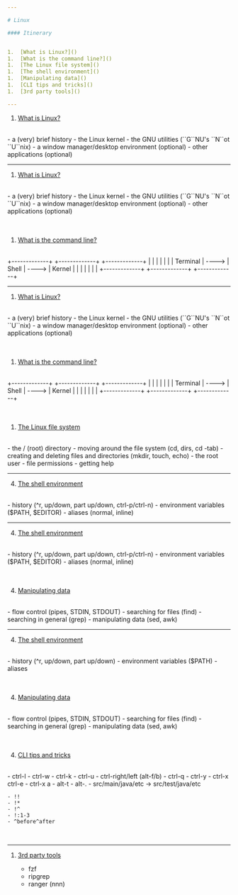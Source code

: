 ```yaml
---

# Linux

#### Itinerary


1.  [What is Linux?]()
1.  [What is the command line?]()
1.  [The Linux file system]()
1.  [The shell environment]()
1.  [Manipulating data]()
1.  [CLI tips and tricks]()
1.  [3rd party tools]()

---
```


1.  [What is Linux?]()
<br>
    - a (very) brief history
    - the Linux kernel
    - the GNU utilities (``G``NU's ``N``ot ``U``nix)
    - a window manager/desktop environment (optional)
    - other applications (optional)

---

1.  [What is Linux?]()
<br>
    - a (very) brief history
    - the Linux kernel
    - the GNU utilities (``G``NU's ``N``ot ``U``nix)
    - a window manager/desktop environment (optional)
    - other applications (optional)
<br>
<br>
<br>

1.  [What is the command line?]()
<br>
+-------------+       +-------------+       +-------------+
|             |       |             |       |             |
|  Terminal   | ----> |    Shell    | ----> |   Kernel    |
|             |       |             |       |             |
+-------------+       +-------------+       +-------------+

---

1.  [What is Linux?]()
<br>
    - a (very) brief history
    - the Linux kernel
    - the GNU utilities (``G``NU's ``N``ot ``U``nix)
    - a window manager/desktop environment (optional)
    - other applications (optional)
<br>
<br>
<br>

1.  [What is the command line?]()
<br>
+-------------+       +-------------+       +-------------+
|             |       |             |       |             |
|  Terminal   | ----> |    Shell    | ----> |   Kernel    |
|             |       |             |       |             |
+-------------+       +-------------+       +-------------+
<br>
<br>
<br>

1.  [The Linux file system]()
<br>
    - the / (root) directory
    - moving around the file system (cd, dirs, cd -tab)
    - creating and deleting files and directories (mkdir, touch, echo)
    - the root user
    - file permissions
    - getting help
<br>

---

4.  [The shell environment]()
<br>
    - history (^r, up/down, part up/down, ctrl-p/ctrl-n)
    - environment variables ($PATH, $EDITOR)
    - aliases (normal, inline)
<br>

---

4.  [The shell environment]()
<br>
    - history (^r, up/down, part up/down, ctrl-p/ctrl-n)
    - environment variables ($PATH, $EDITOR)
    - aliases (normal, inline)
<br>
<br>
<br>

4.  [Manipulating data]()
<br>
    - flow control (pipes, STDIN, STDOUT)
    - searching for files (find)
    - searching in general (grep)
    - manipulating data (sed, awk)
<br>

---

4.  [The shell environment]()
<br>
    - history (^r, up/down, part up/down)
    - environment variables ($PATH)
    - aliases
<br>
<br>
<br>

4.  [Manipulating data]()
<br>
    - flow control (pipes, STDIN, STDOUT)
    - searching for files (find)
    - searching in general (grep)
    - manipulating data (sed, awk)
<br>
<br>
<br>

4. [CLI tips and tricks]()
<br>
    - ctrl-l
    - ctrl-w
    - ctrl-k
    - ctrl-u
    - ctrl-right/left (alt-f/b)
    - ctrl-q
    - ctrl-y
    - ctrl-x ctrl-e
    - ctrl-x a
    - alt-t
    - alt-.
    - src/main/java/etc -> src/test/java/etc

    - !!
    - !*
    - !^
    - !:1-3
    - ^before^after
<br>

---

1.  [3rd party tools]()

    - fzf
    - ripgrep
    - ranger (nnn)
